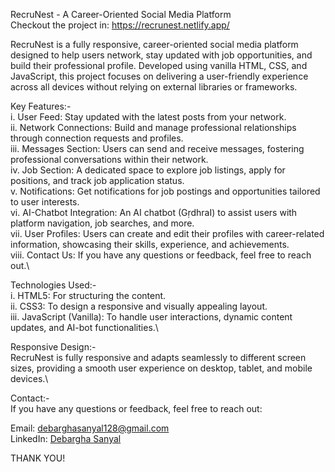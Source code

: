 RecruNest - A Career-Oriented Social Media Platform\
Checkout the project in: https://recrunest.netlify.app/

RecruNest is a fully responsive, career-oriented social media platform designed to help users network, stay updated with job opportunities, and build their professional profile. Developed using vanilla HTML, CSS, and JavaScript, this project focuses on delivering a user-friendly experience across all devices without relying on external libraries or frameworks.

Key Features:-\
i. User Feed: Stay updated with the latest posts from your network.\
ii. Network Connections: Build and manage professional relationships through connection requests and profiles.\
iii. Messages Section: Users can send and receive messages, fostering professional conversations within their network.\
iv. Job Section: A dedicated space to explore job listings, apply for positions, and track job application status.\
v. Notifications: Get notifications for job postings and opportunities tailored to user interests.\
vi. AI-Chatbot Integration: An AI chatbot (GṛdhraI) to assist users with platform navigation, job searches, and more.\
vii. User Profiles: Users can create and edit their profiles with career-related information, showcasing their skills, experience, and achievements.\
viii. Contact Us: If you have any questions or feedback, feel free to reach out.\

Technologies Used:-\
i. HTML5: For structuring the content.\
ii. CSS3: To design a responsive and visually appealing layout.\
iii. JavaScript (Vanilla): To handle user interactions, dynamic content updates, and AI-bot functionalities.\

Responsive Design:-\
RecruNest is fully responsive and adapts seamlessly to different screen sizes, providing a smooth user experience on desktop, tablet, and mobile devices.\

Contact:-\
If you have any questions or feedback, feel free to reach out:

Email: debarghasanyal128@gmail.com\
LinkedIn: [Debargha Sanyal](https://www.linkedin.com/in/debargha-sanyal-0b5b05297/)

THANK YOU!
